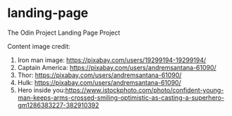 # landing-page
 The Odin Project Landing Page Project


 Content image credit:
 1. Iron man image: https://pixabay.com/users/19299194-19299194/
 2. Captain America: https://pixabay.com/users/andremsantana-61090/
 3. Thor: https://pixabay.com/users/andremsantana-61090/
 4. Hulk: https://pixabay.com/users/andremsantana-61090/
 5. Hero inside you:https://www.istockphoto.com/photo/confident-young-man-keeps-arms-crossed-smiling-optimistic-as-casting-a-superhero-gm1286383227-382910392
